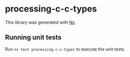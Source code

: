 # processing-c-c-types

This library was generated with [Nx](https://nx.dev).

## Running unit tests

Run `nx test processing-c-c-types` to execute the unit tests.
